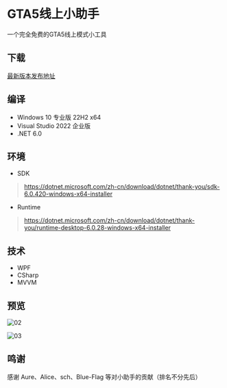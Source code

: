 # GTA5线上小助手

一个完全免费的GTA5线上模式小工具

## 下载

[最新版本发布地址](https://github.com/CrazyZhang666/GTA5OnlineTools/releases)  

## 编译

* Windows 10 专业版 22H2 x64  
* Visual Studio 2022 企业版  
* .NET 6.0  

## 环境

* SDK

> https://dotnet.microsoft.com/zh-cn/download/dotnet/thank-you/sdk-6.0.420-windows-x64-installer

* Runtime

> https://dotnet.microsoft.com/zh-cn/download/dotnet/thank-you/runtime-desktop-6.0.28-windows-x64-installer

## 技术

* WPF
* CSharp
* MVVM

## 预览

![02](https://github.com/CrazyZhang666/GTA5OnlineTools/assets/28080853/0e16eeb4-1774-4939-9152-6c756b971948)

![03](https://github.com/CrazyZhang666/GTA5OnlineTools/assets/28080853/7ca772f3-31b4-40f3-8c67-6bb90bb0e77c)

## 鸣谢

感谢 Aure、Alice、sch、Blue-Flag 等对小助手的贡献（排名不分先后）
